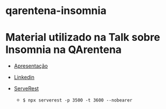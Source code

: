 # qarentena-insomnia

# Material utilizado na Talk sobre Insomnia na QArentena
- [Apresentação](insomnia_http_client.pdf)

- [Linkedin](https://www.linkedin.com/in/lopesdoamaral/)

- [ServeRest](https://www.npmjs.com/package/serverest)
    - `$ npx serverest -p 3500 -t 3600 --nobearer`
